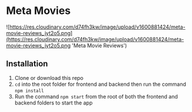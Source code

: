 # Meta Movies

![https://res.cloudinary.com/d74fh3kw/image/upload/v1600881424/meta-movie-reviews_jyt2o5.png](https://res.cloudinary.com/d74fh3kw/image/upload/v1600881424/meta-movie-reviews_jyt2o5.png 'Meta Movie Reviews')

## Installation

1. Clone or download this repo
2. `cd` into the root folder for frontend and backend then run the command `npm install`
3. Run the command `npm start` from the root of both the frontend and backend folders to start the app
